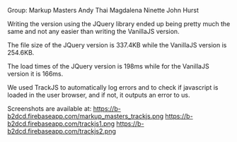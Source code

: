 Group: Markup Masters
Andy Thai
Magdalena Ninette
John Hurst

Writing the version using the JQuery library ended up being pretty much
the same and not any easier than writing the VanillaJS version. 

The file size of the JQuery version is 337.4KB while the VanillaJS version
is 254.6KB. 

The load times of the JQuery version is 198ms while for the VanillaJS
version it is 166ms. 

We used TrackJS to automatically log errors and to check if javascript is loaded in the user browser, 
and if not, it outputs an error to us.

Screenshots are available at:
https://b-b2dcd.firebaseapp.com/markup_masters_trackjs.png
https://b-b2dcd.firebaseapp.com/trackjs1.png
https://b-b2dcd.firebaseapp.com/trackjs2.png